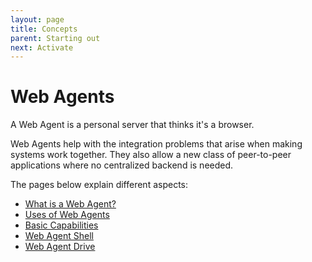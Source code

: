 ```yaml
---
layout: page
title: Concepts
parent: Starting out
next: Activate
---
```

# Web Agents
A Web Agent is a personal server that thinks it's a browser.

Web Agents help with the integration problems that arise when making systems work together.
They also allow a new class of peer-to-peer applications where no centralized backend is needed.

The pages below explain different aspects:

- [What is a Web Agent?](whatis)
- [Uses of Web Agents](uses)
- [Basic Capabilities](basics)
- [Web Agent Shell](shell)
- [Web Agent Drive](drive)
